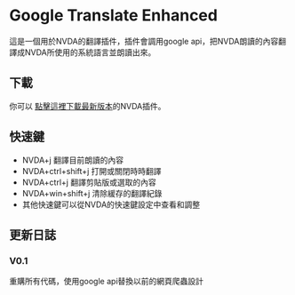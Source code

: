 
# Google Translate Enhanced 

這是一個用於NVDA的翻譯插件，插件會調用google api，把NVDA朗讀的內容翻譯成NVDA所使用的系統語言並朗讀出來。

## 下載

你可以
[點擊這裡下載最新版本](https://github.com/c469591/googleTranslateEnhanced/raw/main/googleTranslateEnhanced%20V0.1.nvda-addon)的NVDA插件。

## 快速鍵

* NVDA+j 翻譯目前朗讀的內容
* NVDA+ctrl+shift+j 打開或關閉時時翻譯
* NVDA+ctrl+j 翻譯剪貼版或選取的內容
* NVDA+win+shift+j 清除緩存的翻譯紀錄
* 其他快速鍵可以從NVDA的快速鍵設定中查看和調整


## 更新日誌

### V0.1

重購所有代碼，使用google api替換以前的網頁爬蟲設計

